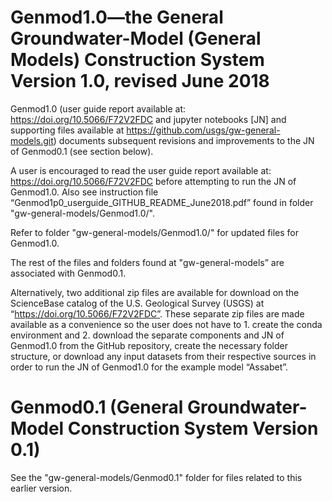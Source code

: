 # Genmod1.0—the General Groundwater-Model (General Models) Construction System Version 1.0, revised June 2018

Genmod1.0 (user guide report available at: https://doi.org/10.5066/F72V2FDC and jupyter notebooks [JN] and supporting files available at https://github.com/usgs/gw-general-models.git) documents subsequent revisions and improvements to the JN of Genmod0.1 (see section below).

A user is encouraged to read the user guide report available at: https://doi.org/10.5066/F72V2FDC before attempting to run the JN of Genmod1.0. Also see instruction file “Genmod1p0_userguide_GITHUB_README_June2018.pdf” found in folder "gw-general-models/Genmod1.0/".

Refer to folder "gw-general-models/Genmod1.0/" for updated files for Genmod1.0.

The rest of the files and folders found at "gw-general-models” are associated with Genmod0.1.


 Alternatively, two additional zip files are available for download on the ScienceBase catalog of the U.S. Geological Survey (USGS) at “https://doi.org/10.5066/F72V2FDC”. These separate zip files are made available as a convenience so the user does not have to 1. create the conda environment and 2. download the separate components and JN of Genmod1.0 from the GitHub repository, create the necessary folder structure, or download any input datasets from their respective sources in order to run the JN of Genmod1.0 for the example model “Assabet”.

# Genmod0.1 (General Groundwater-Model Construction System Version 0.1)

See the "gw-general-models/Genmod0.1" folder for files related to this earlier version. 



